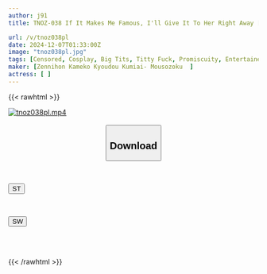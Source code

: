 ```yaml
---
author: j91
title: TNOZ-038 If It Makes Me Famous, I'll Give It To Her Right Away [Natural 104cm Huge Breasts ●ou●u●er Cosplayer] Bell-shaped Huge Nipples, Instant Orgasm, Super Sensitive & Continuous Insertion, Power Piston Titjob, Cumshot, 6P Sex, Big Orgy

url: /v/tnoz038pl
date: 2024-12-07T01:33:00Z
image: "tnoz038pl.jpg"
tags: [Censored, Cosplay, Big Tits, Titty Fuck, Promiscuity, Entertainer	]
maker: [Zennihon Kameko Kyoudou Kumiai- Mousozoku  ]
actress: [ ]
---
```



{{< rawhtml >}}

<div class="video" data-videoid="3xbXV8VGM1hrX1">
    <a href="javascript:;">
        <img src="/v/tnoz038pl/tnoz038pl.jpg" width="WIDTH" height="HEIGHT" alt="tnoz038pl.mp4" loading="lazy">
    </a>
</div>

<script type="text/javascript" src="https://j91.asia/asset/on-demand-st.js"></script>

<br>
  <link rel="stylesheet" href="https://j91.asia/asset/bs5.css">
  
  <center>
  <button class="btn btn-primary" type="button" data-bs-toggle="collapse" data-bs-target=".multi-collapse" aria-expanded="false" aria-controls="multiCollapseExample1 multiCollapseExample2"><h2>Download</h2></button></center>
</p>
<div class="row">
  <div class="col">
    <div class="collapse multi-collapse" id="multiCollapseExample1">
      <div class="card card-body">
	      	      <br>
<div class="buttons">  
<p><a href="/v/tnoz038pl/st.html" target="_blank"><button class="btn-hover color-3"><i class="fa fa-download"></i> ST</button></a></p></div>
    </div>
  </div>
</div>
  <div class="col">
    <div class="collapse multi-collapse" id="multiCollapseExample2">
      <div class="card card-body">
	      <br>
<div class="buttons">
<p><a href="/v/tnoz038pl/sw.html" target="_blank"><button class="btn-hover color-2"><i class="fa fa-download"></i> SW</button></a></p></div>
<br><br>
      </div>
    </div>
  </div>
</div>

{{< /rawhtml >}}